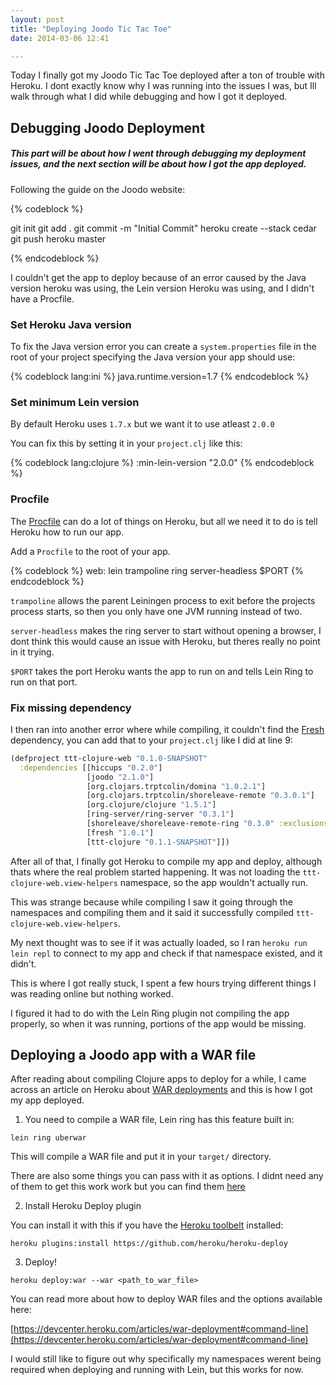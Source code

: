 ```yaml
---
layout: post
title: "Deploying Joodo Tic Tac Toe"
date: 2014-03-06 12:41

---
```

Today I finally got my Joodo Tic Tac Toe deployed after a ton of trouble with Heroku. I dont exactly know why I was running into the issues I was, but Ill walk through what I did while debugging and how I got it deployed.

## Debugging Joodo Deployment
##### This part will be about how I went through debugging my deployment issues, and the next section will be about how I got the app deployed.

Following the guide on the Joodo website:

{% codeblock %}

git init
git add .
git commit -m "Initial Commit"
heroku create --stack cedar
git push heroku master

{% endcodeblock %}

I couldn't get the app to deploy because of an error caused by the Java version heroku was using, the Lein version Heroku was using, and I didn't have a Procfile.

### Set Heroku Java version

  To fix the Java version error you can create a `system.properties` file in the root of your project specifying the Java version your app should use:

  {% codeblock lang:ini %} java.runtime.version=1.7 {% endcodeblock %}

### Set minimum Lein version

  By default Heroku uses `1.7.x` but we want it to use atleast `2.0.0`

  You can fix this by setting it in your `project.clj` like this:

  {% codeblock lang:clojure %} :min-lein-version "2.0.0" {% endcodeblock %}


### Procfile

  The [Procfile](https://devcenter.heroku.com/articles/procfile) can do a lot of things on Heroku, but all we need it to do is tell Heroku how to run our app.

  Add a `Procfile` to the root of your app.

  {% codeblock %}
  web: lein trampoline ring server-headless $PORT
  {% endcodeblock %}

  `trampoline` allows the parent Leiningen process to exit before the projects process starts, so then you only have one JVM running instead of two.

  `server-headless` makes the ring server to start without opening a browser, I dont think this would cause an issue with Heroku, but theres really no point in it trying.

  `$PORT` takes the port Heroku wants the app to run on and tells Lein Ring to run on that port.

### Fix missing dependency

  I then ran into another error where while compiling, it couldn't find the [Fresh](https://github.com/slagyr/fresh) dependency, you can add that to your `project.clj` like I did at line 9:

``` clojure
(defproject ttt-clojure-web "0.1.0-SNAPSHOT"
  :dependencies [[hiccups "0.2.0"]
                 [joodo "2.1.0"]
                 [org.clojars.trptcolin/domina "1.0.2.1"]
                 [org.clojars.trptcolin/shoreleave-remote "0.3.0.1"]
                 [org.clojure/clojure "1.5.1"]
                 [ring-server/ring-server "0.3.1"]
                 [shoreleave/shoreleave-remote-ring "0.3.0" :exclusions [[org.clojure/tools.reader]]]
                 [fresh "1.0.1"]
                 [ttt-clojure "0.1.1-SNAPSHOT"]])
```

After all of that, I finally got Heroku to compile my app and deploy, although thats where the real problem started happening. It was not loading the `ttt-clojure-web.view-helpers` namespace, so the app wouldn't actually run. 

This was strange because while compiling I saw it going through the namespaces and compiling them and it said it successfully compiled `ttt-clojure-web.view-helpers`. 

My next thought was to see if it was actually loaded, so I ran `heroku run lein repl` to connect to my app and check if that namespace existed, and it didn't.

This is where I got really stuck, I spent a few hours trying different things I was reading online but nothing worked. 

I figured it had to do with the Lein Ring plugin not compiling the app properly, so when it was running, portions of the app would be missing.

## Deploying a Joodo app with a WAR file

After reading about compiling Clojure apps to deploy for a while, I came across an article on Heroku about [WAR deployments](https://devcenter.heroku.com/articles/war-deployment) and this is how I got my app deployed.

1. You need to compile a WAR file, Lein ring has this feature built in:

  `lein ring uberwar`

  This will compile a WAR file and put it in your `target/` directory.

  There are also some things you can pass with it as options. I didnt need any of them to get this work work but you can find them [here](https://github.com/weavejester/lein-ring#compiling)

2. Install Heroku Deploy plugin

  You can install it with this if you have the [Heroku toolbelt](https://toolbelt.heroku.com/) installed:

  `heroku plugins:install https://github.com/heroku/heroku-deploy`

3. Deploy!

  `heroku deploy:war --war <path_to_war_file>`

  You can read more about how to deploy WAR files and the options available here:

  [https://devcenter.heroku.com/articles/war-deployment#command-line](https://devcenter.heroku.com/articles/war-deployment#command-line)

I would still like to figure out why specifically my namespaces werent being required when deploying and running with Lein, but this works for now.
